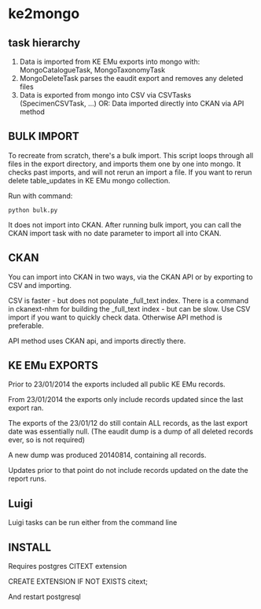 ke2mongo
========

task hierarchy
--------------

1. Data is imported from KE EMu exports into mongo with: MongoCatalogueTask, MongoTaxonomyTask
2. MongoDeleteTask parses the eaudit export and removes any deleted files
3. Data is exported from mongo into CSV via CSVTasks (SpecimenCSVTask, ...) 
    OR:
   Data imported directly into CKAN via API method 


BULK IMPORT
-----------

To recreate from scratch, there's a bulk import. This script loops through all files
in the export directory, and imports them one by one into mongo.  It checks past imports,
and will not rerun an import a file. If you want to rerun delete table_updates in KE EMu
mongo collection.

Run with command:

    python bulk.py

It does not import into CKAN. After running bulk import, you can call the
CKAN import task with no date parameter to import all into CKAN.


CKAN
----

You can import into CKAN in two ways, via the CKAN API or by exporting to CSV and importing.

CSV is faster - but does not populate _full_text index. There is a command in ckanext-nhm for
building the _full_text index - but can be slow. Use CSV import if you want to quickly check
data. Otherwise API method is preferable.

API method uses CKAN api, and imports directly there.


KE EMu EXPORTS
--------------

Prior to 23/01/2014 the exports included all public KE EMu records.

From 23/01/2014 the exports only include records updated since the last export ran.

The exports of the 23/01/12 do still contain ALL records, as the last export date was essentially null.
(The eaudit dump is a dump of all deleted records ever, so is not required)

A new dump was produced 20140814, containing all records. 

Updates prior to that point do not include records updated on the date the report runs.


Luigi
-----

Luigi tasks can be run either from the command line



INSTALL
-------

Requires postgres CITEXT extension

CREATE EXTENSION IF NOT EXISTS citext;

And restart postgresql